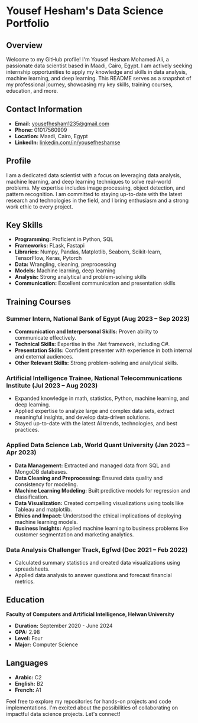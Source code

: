 <!---
- 👋 Hi, I’m @MrJouH4
- 👀 I’m interested in Data science
- 📫 How to reach me ... linkedin.com/in/yousefheshamse

MrJouH4/MrJouH4 is a ✨ special ✨ repository because its `README.md` (this file) appears on your GitHub profile.
You can click the Preview link to take a look at your changes.
--->

# Yousef Hesham's Data Science Portfolio

## Overview

Welcome to my GitHub profile! I'm Yousef Hesham Mohamed Ali, a passionate data scientist based in Maadi, Cairo, Egypt. I am actively seeking internship opportunities to apply my knowledge and skills in data analysis, machine learning, and deep learning. This README serves as a snapshot of my professional journey, showcasing my key skills, training courses, education, and more.

## Contact Information

- **Email:** yousefhesham1235@gmail.com
- **Phone:** 01017560909
- **Location:** Maadi, Cairo, Egypt
- **LinkedIn:** [linkedin.com/in/yousefheshamse](https://www.linkedin.com/in/yousefheshamse)

## Profile

I am a dedicated data scientist with a focus on leveraging data analysis, machine learning, and deep learning techniques to solve real-world problems. My expertise includes image processing, object detection, and pattern recognition. I am committed to staying up-to-date with the latest research and technologies in the field, and I bring enthusiasm and a strong work ethic to every project.

## Key Skills

- **Programming:** Proficient in Python, SQL
- **Frameworks:** FLask, Fastapi
- **Libraries:** Numpy, Pandas, Matplotlib, Seaborn, Scikit-learn, TensorFlow, Keras, Pytorch
- **Data:** Wrangling, cleaning, preprocessing
- **Models:** Machine learning, deep learning
- **Analysis:** Strong analytical and problem-solving skills
- **Communication:** Excellent communication and presentation skills

## Training Courses

### Summer Intern, National Bank of Egypt (Aug 2023 – Sep 2023)

- **Communication and Interpersonal Skills:** Proven ability to communicate effectively.
- **Technical Skills:** Expertise in the .Net framework, including C#.
- **Presentation Skills:** Confident presenter with experience in both internal and external audiences.
- **Other Relevant Skills:** Strong problem-solving and analytical skills.

### Artificial Intelligence Trainee, National Telecommunications Institute (Jul 2023 – Aug 2023)

- Expanded knowledge in math, statistics, Python, machine learning, and deep learning.
- Applied expertise to analyze large and complex data sets, extract meaningful insights, and develop data-driven solutions.
- Stayed up-to-date with the latest AI trends, technologies, and best practices.

### Applied Data Science Lab, World Quant University (Jan 2023 – Apr 2023)

- **Data Management:** Extracted and managed data from SQL and MongoDB databases.
- **Data Cleaning and Preprocessing:** Ensured data quality and consistency for modeling.
- **Machine Learning Modeling:** Built predictive models for regression and classification.
- **Data Visualization:** Created compelling visualizations using tools like Tableau and matplotlib.
- **Ethics and Impact:** Understood the ethical implications of deploying machine learning models.
- **Business Insights:** Applied machine learning to business problems like customer segmentation and marketing analytics.

### Data Analysis Challenger Track, Egfwd (Dec 2021 – Feb 2022)

- Calculated summary statistics and created data visualizations using spreadsheets.
- Applied data analysis to answer questions and forecast financial metrics.

## Education

**Faculty of Computers and Artificial Intelligence, Helwan University**
- **Duration:** September 2020 - June 2024
- **GPA:** 2.98
- **Level:** Four
- **Major:** Computer Science

## Languages

- **Arabic:** C2
- **English:** B2
- **French:** A1

Feel free to explore my repositories for hands-on projects and code implementations. I'm excited about the possibilities of collaborating on impactful data science projects. Let's connect!
